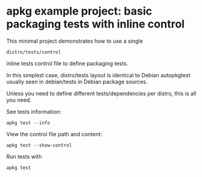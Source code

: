 # apkg example project: basic packaging tests with inline control

This minimal project demonstrates how to use a single

    distro/tests/control

inline tests control file to define packaging tests.

In this simplest case, distro/tests layout is identical to Debian autopkgtest
usually seen in debian/tests in Debian package sources.

Unless you need to define different tests/dependencies per distro,
this is all you need.

See tests information:

    apkg test --info

View the control file path and content:

    apkg test --show-control

Run tests with

    apkg test
